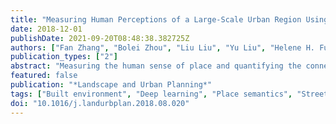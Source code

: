 ```yaml
---
title: "Measuring Human Perceptions of a Large-Scale Urban Region Using Machine Learning"
date: 2018-12-01
publishDate: 2021-09-20T08:48:38.382725Z
authors: ["Fan Zhang", "Bolei Zhou", "Liu Liu", "Yu Liu", "Helene H. Fung", "Hui Lin", "Carlo Ratti"]
publication_types: ["2"]
abstract: "Measuring the human sense of place and quantifying the connections among the visual features of the built environment that impact the human sense of place have long been of interest to a wide variety of fields. Previous studies have relied on low-throughput surveys and limited data sources, which have difficulty in measuring the human perception of a large-scale urban region at flexible spatial resolutions. In this work, a data-driven machine learning approach is proposed to measure how people perceive a place in a large-scale urban region. Specifically, a deep learning model, which has been trained on millions of human ratings of street-level imagery, was used to predict human perceptions of a street view image. The model achieved a high accuracy rate in predicting six human perceptual indicators, namely, safe, lively, beautiful, wealthy, depressing, and boring. This model can help to map the distribution of the city-wide human perception for a new urban region. Furthermore, a series of statistical analyses was conducted to determine the visual elements that may cause a place to be perceived as different perceptions. From the 150 object categories segmented from the street view images, various objects were identified as being positively or negatively correlated with each of the six perceptual indicators. The results take researchers and urban planners one step toward understanding the interactions of the place sentiments and semantics."
featured: false
publication: "*Landscape and Urban Planning*"
tags: ["Built environment", "Deep learning", "Place semantics", "Street-level imagery", "Urban perception"]
doi: "10.1016/j.landurbplan.2018.08.020"
---
```



